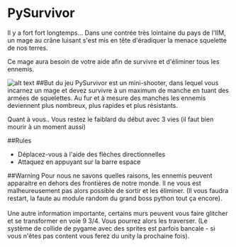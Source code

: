 <h1>PySurvivor</h1>

Il y a fort fort longtemps... Dans une contrée très lointaine du pays de l'IIM, un mage au crâne luisant s'est mis en tête d'éradiquer la menace squelette de nos terres.

Ce mage aura besoin de votre aide afin de survivre et d'éliminer tous les ennemis.

![alt text](https://c4.wallpaperflare.com/wallpaper/815/108/846/dark-sorcerer-city-fantasy-wallpaper-preview.jpg)
##But du jeu
PySurvivor est un mini-shooter, dans lequel vous incarnez un mage et devez survivre à un maximum de manche en tuant des armées de squelettes. Au fur et à mesure des manches les ennemis deviennent plus nombreux, plus rapides et plus résistants.

Quant à vous.. Vous restez le faiblard du début avec 3 vies (il faut bien mourir à un moment aussi)

##Rules
- Déplacez-vous à l'aide des flèches directionnelles
- Attaquez en appuyant sur la barre espace

##Warning
Pour nous ne savons quelles raisons, les ennemis peuvent apparaitre en dehors des frontières de notre monde. Il ne vous est malheureusement pas alors possible de sortir et les éliminer. (Il vous faudra restart, la faute au module random du grand boss python tout ça encore).
<br><br>
Une autre information importante, certains murs peuvent vous faire glitcher et se transformer en voie 9 3/4. Vous pourrez alors les traverser. (Le système de collide de pygame avec des sprites est parfois bancale - si vous n'êtes pas content vous ferez du unity la prochaine fois).



